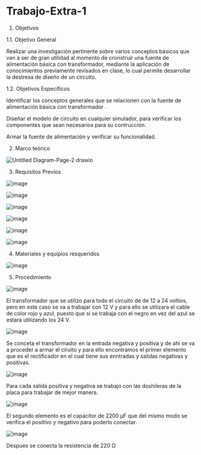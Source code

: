 # Trabajo-Extra-1

1. Objetivos

1.1. Objetivo General 

Realizar una investigación pertinente sobre varios conceptos básicos que van a ser de gran utilidad al momento de cronstruir una fuente de alimentación básica con transformador, mediante la aplicación de conocimientos previamente revisados en clase, lo cual permite desarrollar la destresa de diseño de un circuito. 

1.2. Objetivos Específicos

Identificar los conceptos generales que se relacionen con la fuente de alimentación básica con transformador .

Diseñar el modelo de circuito en cualquier simulador, para verificar  los componentes que sean necesarios para su contrucción. 

Armar la fuente de alimentación y verificar su funcionalidad. 

2. Marco teórico 

![Untitled Diagram-Page-2 drawio](https://user-images.githubusercontent.com/94153604/155932296-70c500e7-039b-4157-94aa-3147bb267929.png)

3. Requisitos Previos 

![image](https://user-images.githubusercontent.com/94153604/155932430-4c9c00eb-69d5-48e4-a79f-a32299ba697b.png)

![image](https://user-images.githubusercontent.com/94153604/155932503-b9f7a365-1d2d-474d-bdaf-2d81384f98d8.png)

![image](https://user-images.githubusercontent.com/94153604/156412332-f1adc4a6-046b-4db6-bd87-d052db550a83.png)

![image](https://user-images.githubusercontent.com/94153604/156412476-74b2e44d-1d60-43db-b857-fbefd719780f.png)

![image](https://user-images.githubusercontent.com/94153604/156412579-91bb3cfa-bc6d-457d-a64a-769d5a4878c9.png)

![image](https://user-images.githubusercontent.com/94153604/156412716-45406ee0-f4db-44cc-b51d-022d84fe846e.png)

4. Materiales y equipios resqueridos 

![image](https://user-images.githubusercontent.com/94153604/156411226-b89a8e0f-36ce-4cd1-b2ff-724874b24313.png)

5. Procedimiento 

![image](https://user-images.githubusercontent.com/94153604/156503604-07965193-e059-4609-b88b-75e06d6fa23a.png)

El transformador que se utilizo para todo el circuito de de 12 a 24 voltios, pero en este caso se va a trabajar con 12 V y para ello se utilizara el cable de color rojo y azul, puesto que si se trabaja con el negro en vez del azul se estara utilizando los 24 V. 

![image](https://user-images.githubusercontent.com/94153604/156503784-dfa73c1e-d7f5-41dc-a6fd-9f9cffd8760a.png)

Se conceta el transformador en la entrada negativa y positiva y de ahì se va a proceder a armar el ciruito y para ello encontramos el primer elemento que es el rectificador en el cual tiene sus enntradas y salidas negativas y positivas. 

![image](https://user-images.githubusercontent.com/94153604/156503979-868e52fa-5261-4b92-82c4-2749d373dadb.png)

Para cada salida positiva y negativa se trabajo con las doshileras de la placa para trabajar de mejor manera.

![image](https://user-images.githubusercontent.com/94153604/156504085-0f503dfd-3293-45ed-b28d-81fc8722264c.png)

El segundo elemento es el capacitor de 2200 μF  que del mismo modo se verifica el positivo y negativo para poderlo conectar.

![image](https://user-images.githubusercontent.com/94153604/156504615-90a5e639-96b5-4f1d-9adb-03a2aedaefb4.png)

Despues se conecta la resistencia de 220 Ω
